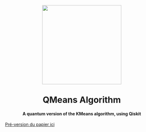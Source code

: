 <h1 align="center">
  <img src="https://github.com/antonin-lfv/QMeans/assets/63207451/79c11b83-111e-4f70-baf2-6b4246789d3d" width="260">
<br>
</br>
  QMeans Algorithm
</h1>

<h4 align="center">A quantum version of the KMeans algorithm, using Qiskit</h4>

[Pré-version du papier ici](https://easychair.org/publications/preprint/JV22)
